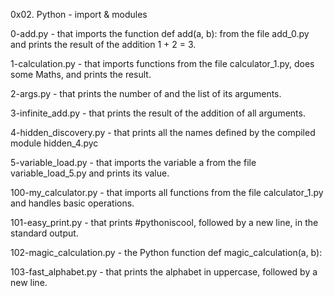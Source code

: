 0x02. Python - import & modules

0-add.py - that imports the function def add(a, b): from the file add_0.py and prints the result of the addition 1 + 2 = 3.

1-calculation.py - that imports functions from the file calculator_1.py, does some Maths, and prints the result.

2-args.py - that prints the number of and the list of its arguments.

3-infinite_add.py - that prints the result of the addition of all arguments.

4-hidden_discovery.py - that prints all the names defined by the compiled module hidden_4.pyc

5-variable_load.py - that imports the variable a from the file variable_load_5.py and prints its value.

100-my_calculator.py - that imports all functions from the file calculator_1.py and handles basic operations.

101-easy_print.py - that prints #pythoniscool, followed by a new line, in the standard output.

102-magic_calculation.py - the Python function def magic_calculation(a, b):

103-fast_alphabet.py - that prints the alphabet in uppercase, followed by a new line.
